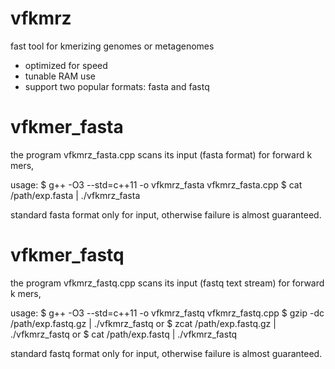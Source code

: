 # vfkmrz
fast tool for kmerizing genomes or metagenomes
* optimized for speed
* tunable RAM use 
* support two popular formats: fasta and fastq

# vfkmer_fasta
the program vfkmrz_fasta.cpp scans its input (fasta format) for forward k mers,

usage:
   $ g++ -O3 --std=c++11 -o vfkmrz_fasta vfkmrz_fasta.cpp
   $ cat /path/exp.fasta | ./vfkmrz_fasta

standard fasta format only for input, otherwise failure is almost guaranteed. 

# vfkmer_fastq
the program vfkmrz_fastq.cpp scans its input (fastq text stream) for forward k mers,

usage:
   $ g++ -O3 --std=c++11 -o vfkmrz_fastq vfkmrz_fastq.cpp
   $ gzip -dc /path/exp.fastq.gz | ./vfkmrz_fastq
or 
   $ zcat /path/exp.fastq.gz | ./vfkmrz_fastq
or 
   $ cat /path/exp.fastq | ./vfkmrz_fastq

standard fastq format only for input, otherwise failure is almost guaranteed. 

